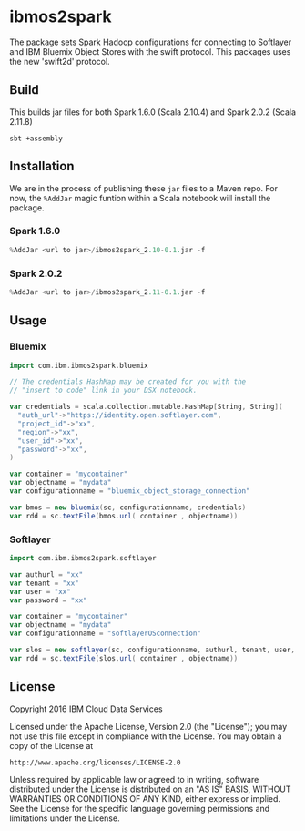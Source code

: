 # ibmos2spark

The package sets Spark Hadoop configurations for connecting to 
Softlayer and IBM Bluemix Object Stores with the swift protocol. This packages
uses the new 'swift2d' protocol. 


## Build

This builds jar files for both Spark 1.6.0 (Scala 2.10.4) and Spark 2.0.2 (Scala 2.11.8)

```
sbt +assembly
```

## Installation

We are in the process of publishing these `jar` files to a Maven repo. For now, the `%AddJar` magic funtion within 
a Scala notebook will install the package.

### Spark 1.6.0

```scala
%AddJar <url to jar>/ibmos2spark_2.10-0.1.jar -f
```


### Spark 2.0.2

```scala
%AddJar <url to jar>/ibmos2spark_2.11-0.1.jar -f
```


## Usage

### Bluemix


```scala
import com.ibm.ibmos2spark.bluemix

// The credentials HashMap may be created for you with the 
// "insert to code" link in your DSX notebook. 

var credentials = scala.collection.mutable.HashMap[String, String](
  "auth_url"->"https://identity.open.softlayer.com",
  "project_id"->"xx",
  "region"->"xx",
  "user_id"->"xx",
  "password"->"xx",
)

var container = "mycontainer"
var objectname = "mydata"
var configurationname = "bluemix_object_storage_connection"

var bmos = new bluemix(sc, configurationname, credentials)
var rdd = sc.textFile(bmos.url( container , objectname))

```


### Softlayer



```scala
import com.ibm.ibmos2spark.softlayer

var authurl = "xx"
var tenant = "xx"
var user = "xx"
var password = "xx"

var container = "mycontainer"
var objectname = "mydata"
var configurationname = "softlayerOSconnection"

var slos = new softlayer(sc, configurationname, authurl, tenant, user, password)
var rdd = sc.textFile(slos.url( container , objectname))

```


## License 

Copyright 2016 IBM Cloud Data Services

Licensed under the Apache License, Version 2.0 (the "License");
you may not use this file except in compliance with the License.
You may obtain a copy of the License at

    http://www.apache.org/licenses/LICENSE-2.0

Unless required by applicable law or agreed to in writing, software
distributed under the License is distributed on an "AS IS" BASIS,
WITHOUT WARRANTIES OR CONDITIONS OF ANY KIND, either express or implied.
See the License for the specific language governing permissions and
limitations under the License.
